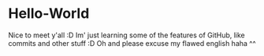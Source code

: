 # Hello-World
Nice to meet y'all :D
Im' just learning some of the features of GitHub, like commits and other stuff :D
Oh and please excuse my flawed english haha ^^

